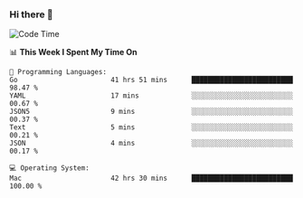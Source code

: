 ### Hi there 👋

<!--
**CrazyCollin/crazycollin** is a ✨ _special_ ✨ repository because its `README.md` (this file) appears on your GitHub profile.

Here are some ideas to get you started:

- 🔭 I’m currently working on ...
- 🌱 I’m currently learning ...
- 👯 I’m looking to collaborate on ...
- 🤔 I’m looking for help with ...
- 💬 Ask me about ...
- 📫 How to reach me: ...
- 😄 Pronouns: ...
- ⚡ Fun fact: ...
-->

<!--START_SECTION:waka-->
![Code Time](http://img.shields.io/badge/Code%20Time-4%2C280%20hrs%2042%20mins-blue)

📊 **This Week I Spent My Time On** 

```text
💬 Programming Languages: 
Go                       41 hrs 51 mins      █████████████████████████   98.47 % 
YAML                     17 mins             ░░░░░░░░░░░░░░░░░░░░░░░░░   00.67 % 
JSON5                    9 mins              ░░░░░░░░░░░░░░░░░░░░░░░░░   00.37 % 
Text                     5 mins              ░░░░░░░░░░░░░░░░░░░░░░░░░   00.21 % 
JSON                     4 mins              ░░░░░░░░░░░░░░░░░░░░░░░░░   00.17 % 

💻 Operating System: 
Mac                      42 hrs 30 mins      █████████████████████████   100.00 % 
```


<!--END_SECTION:waka-->
